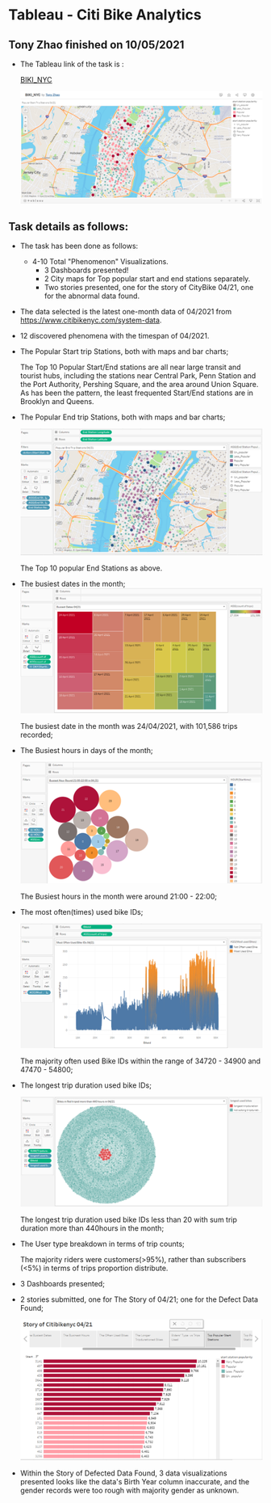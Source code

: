 # Tableau - Citi Bike Analytics

## Tony Zhao finished on 10/05/2021

* The Tableau link of the task is : 
    
    [BIKI_NYC](https://public.tableau.com/app/profile/tony.zhao2691/viz/BIKI_NYC/Map_PopularStartStations0421)
    
    ![BIKI_NYC](images/biki_nyc.PNG)
  

## Task details as follows:

* The task has been done as follows:

    * 4-10 Total "Phenomenon" Visualizations.
        * 3 Dashboards presented!
        * 2 City maps for Top popular start and end stations separately.
        * Two stories presented, one for the story of CityBike 04/21, one for the abnormal data found.    
        
* The data selected is the latest one-month data of 04/2021 from https://www.citibikenyc.com/system-data.

* 12 discovered phenomena with the timespan of 04/2021.

* The Popular Start trip Stations, both with maps and bar charts;
    
    The Top 10 Popular Start/End stations are all near large transit and tourist
    hubs, including the stations near Central Park, Penn Station and the Port Authority, Pershing
    Square, and the area around Union Square. As has been the pattern, the least frequented
    Start/End stations are in Brooklyn and Queens.

* The Popular End trip Stations, both with maps and bar charts;

   ![Popular End Stations](images/hotendstn.PNG) 
    
    The Top 10 popular End Stations as above.

* The busiest dates in the month;
    ![Hot Dates](images/busiestdates.PNG) 

    The busiest date in the month was 24/04/2021, with 101,586 trips recorded;

* The Busiest hours in days of the month;

    ![Hot Hours](images/busiesthours.PNG)

    The Busiest hours in the month were around 21:00 - 22:00;

* The most often(times) used bike IDs;

    ![Busiest IDs](images/busiestbikeid.PNG)

    The majority often used Bike IDs within the range of 34720 - 34900 and 47470 - 54800;

* The longest trip duration used bike IDs; 

    ![longest trip IDs](images/longesttripid.PNG)

    The longest trip duration used bike IDs less than 20 with sum trip duration more than 440hours in the month;

* The User type breakdown in terms of trip counts;

    The majority riders were customers(>95%), rather than subscribers (<5%) in terms of trips proportion distribute.

* 3 Dashboards presented;

* 2 stories submitted, one for The Story of 04/21; one for the Defect Data Found;

    ![Stories](images/citibikstory.PNG)

* Within the Story of Defected Data Found, 3 data visualizations presented looks like the data's Birth Year column inaccurate,
    and the gender records were too rough with majority gender as unknown.
